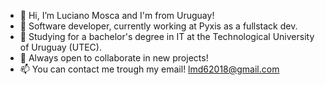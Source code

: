 - 👋 Hi, I’m Luciano Mosca and I'm from Uruguay!
- 👀 Software developer, currently working at Pyxis as a fullstack dev.
- 🌱 Studying for a bachelor's degree in IT at the Technological University of Uruguay (UTEC).
- 💞️ Always open to collaborate in new projects!
- 📫 You can contact me trough my email! lmd62018@gmail.com

<!---
LucianoMosca/LucianoMosca is a ✨ special ✨ repository because its `README.md` (this file) appears on your GitHub profile.
You can click the Preview link to take a look at your changes.
--->
